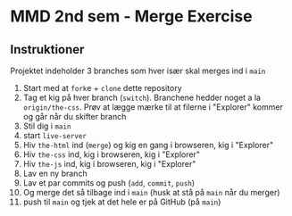 # MMD 2nd sem - Merge Exercise

## Instruktioner

Projektet indeholder 3 branches som hver især skal merges ind i `main`

1. Start med at `fork`e + `clone` dette repository
2. Tag et kig på hver branch (`switch`). Branchene hedder noget a la `origin/the-css`. Prøv at lægge mærke til at filerne i "Explorer" kommer og går når du skifter branch
3. Stil dig i `main`
4. start `live-server`
5. Hiv `the-html` ind (`merge`) og kig en gang i browseren, kig i "Explorer"
6. Hiv `the-css` ind, kig i browseren, kig i "Explorer"
7. Hiv `the-js` ind, kig i browseren, kig i "Explorer"
8. Lav en ny branch
9. Lav et par commits og push (`add`, `commit`, `push`)
10. Og merge det så tilbage ind i `main` (husk at stå på `main` når du merger)
11. push til `main` og tjek at det hele er på GitHub (på `main`)
